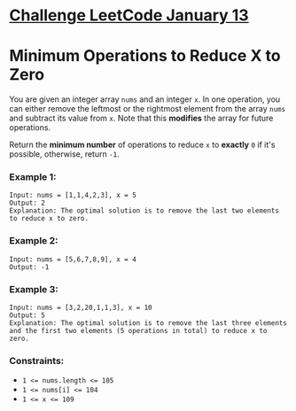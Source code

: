 # [Challenge LeetCode January 13](https://leetcode.com/explore/featured/card/january-leetcoding-challenge-2021/580/week-2-january-8th-january-14th/3603/)

# Minimum Operations to Reduce X to Zero

You are given an integer array `nums` and an integer `x`. In one operation, you can either remove the leftmost or the rightmost element from the array `nums` and subtract its value from `x`. Note that this **modifies** the array for future operations.

Return the **minimum number** of operations to reduce `x` to **exactly** `0` if it's possible, otherwise, return `-1`.

### Example 1:


```
Input: nums = [1,1,4,2,3], x = 5
Output: 2
Explanation: The optimal solution is to remove the last two elements to reduce x to zero.
```

### Example 2:

```
Input: nums = [5,6,7,8,9], x = 4
Output: -1
```

### Example 3:

```
Input: nums = [3,2,20,1,1,3], x = 10
Output: 5
Explanation: The optimal solution is to remove the last three elements and the first two elements (5 operations in total) to reduce x to zero.
```

### Constraints:

* `1 <= nums.length <= 105`
* `1 <= nums[i] <= 104`
* `1 <= x <= 109`
